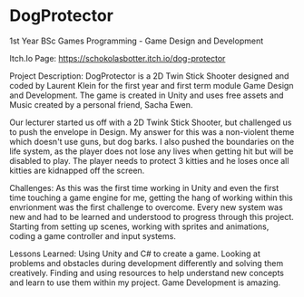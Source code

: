 # DogProtector
1st Year BSc Games Programming - Game Design and Development

Itch.Io Page:
https://schokolasbotter.itch.io/dog-protector

Project Description:
DogProtector is a 2D Twin Stick Shooter designed and coded by Laurent Klein for the first year and first term module Game Design and Development.
The game is created in Unity and uses free assets and Music created by a personal friend, Sacha Ewen.

Our lecturer started us off with a 2D Twink Stick Shooter, but challenged us to push the envelope in Design.
My answer for this was a non-violent theme which doesn't use guns, but dog barks. I also pushed the boundaries on the life system, as the player
does not lose any lives when getting hit but will be disabled to play. The player needs to protect 3 kitties and he loses once all kitties are kidnapped
off the screen. 

Challenges:
As this was the first time working in Unity and even the first time touching a game engine for me, getting the hang of working within this envrionment was
the first challenge to overcome. Every new system was new and had to be learned and understood to progress through this project. Starting from setting up 
scenes, working with sprites and animations, coding a game controller and input systems.

Lessons Learned:
Using Unity and C# to create a game.
Looking at problems and obstacles during development differently and solving them creatively.
Finding and using resources to help understand new concepts and learn to use them within my project.
Game Development is amazing.

